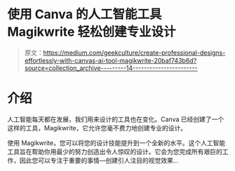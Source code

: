 # 使用 Canva 的人工智能工具 Magikwrite 轻松创建专业设计

> 原文：<https://medium.com/geekculture/create-professional-designs-effortlessly-with-canvas-ai-tool-magikwrite-20baf743b6d?source=collection_archive---------14----------------------->

# 介绍

人工智能每天都在发展，我们用来设计的工具也在变化。Canva 已经创建了一个这样的工具，Magikwrite，它允许您毫不费力地创建专业的设计。

使用 Magikwrite，您可以将您的设计技能提升到一个全新的水平。这个人工智能工具旨在帮助你用最少的努力创造出令人惊叹的设计。它会为您完成所有艰巨的工作，因此您可以专注于重要的事情—创建引人注目的视觉效果…